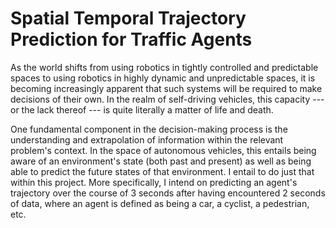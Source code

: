 # Spatial Temporal Trajectory Prediction for Traffic Agents

As the world shifts from using robotics in tightly controlled and predictable spaces to using robotics in highly dynamic and unpredictable spaces, it is becoming increasingly apparent that such systems will be required to make decisions of their own. In the realm of self-driving vehicles, this capacity --- or the lack thereof --- is quite literally a matter of life and death. 

One fundamental component in the decision-making process is the understanding and extrapolation of information within the relevant problem's context. In the space of autonomous vehicles, this entails being aware of an environment's state (both past and present) as well as being able to predict the future states of that environment. I entail to do just that within this project. More specifically, I intend on predicting an agent's trajectory over the course of 3 seconds after having encountered 2 seconds of data, where an agent is defined as being a car, a cyclist, a pedestrian, etc.
